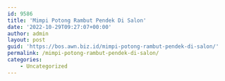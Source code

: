 ```yaml
---
id: 9586
title: 'Mimpi Potong Rambut Pendek Di Salon'
date: '2022-10-29T09:27:07+00:00'
author: admin
layout: post
guid: 'https://bos.awn.biz.id/mimpi-potong-rambut-pendek-di-salon/'
permalink: /mimpi-potong-rambut-pendek-di-salon/
categories:
    - Uncategorized
---
```


